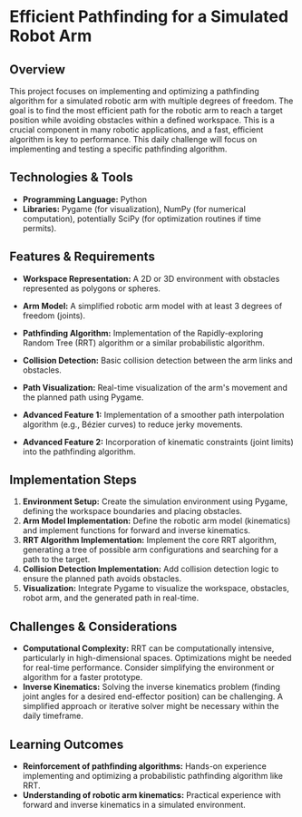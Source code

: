 # Efficient Pathfinding for a Simulated Robot Arm

## Overview

This project focuses on implementing and optimizing a pathfinding algorithm for a simulated robotic arm with multiple degrees of freedom. The goal is to find the most efficient path for the robotic arm to reach a target position while avoiding obstacles within a defined workspace.  This is a crucial component in many robotic applications, and a fast, efficient algorithm is key to performance. This daily challenge will focus on implementing and testing a specific pathfinding algorithm.


## Technologies & Tools

* **Programming Language:** Python
* **Libraries:** Pygame (for visualization), NumPy (for numerical computation), potentially SciPy (for optimization routines if time permits).


## Features & Requirements

- **Workspace Representation:**  A 2D or 3D environment with obstacles represented as polygons or spheres.
- **Arm Model:** A simplified robotic arm model with at least 3 degrees of freedom (joints).
- **Pathfinding Algorithm:** Implementation of the Rapidly-exploring Random Tree (RRT) algorithm or a similar probabilistic algorithm.
- **Collision Detection:**  Basic collision detection between the arm links and obstacles.
- **Path Visualization:** Real-time visualization of the arm's movement and the planned path using Pygame.

- **Advanced Feature 1:**  Implementation of a smoother path interpolation algorithm (e.g., Bézier curves) to reduce jerky movements.
- **Advanced Feature 2:** Incorporation of kinematic constraints (joint limits) into the pathfinding algorithm.


## Implementation Steps

1. **Environment Setup:** Create the simulation environment using Pygame, defining the workspace boundaries and placing obstacles.
2. **Arm Model Implementation:** Define the robotic arm model (kinematics) and implement functions for forward and inverse kinematics.
3. **RRT Algorithm Implementation:** Implement the core RRT algorithm, generating a tree of possible arm configurations and searching for a path to the target.
4. **Collision Detection Implementation:**  Add collision detection logic to ensure the planned path avoids obstacles.
5. **Visualization:** Integrate Pygame to visualize the workspace, obstacles, robot arm, and the generated path in real-time.


## Challenges & Considerations

- **Computational Complexity:**  RRT can be computationally intensive, particularly in high-dimensional spaces.  Optimizations might be needed for real-time performance. Consider simplifying the environment or algorithm for a faster prototype.
- **Inverse Kinematics:**  Solving the inverse kinematics problem (finding joint angles for a desired end-effector position) can be challenging.  A simplified approach or iterative solver might be necessary within the daily timeframe.


## Learning Outcomes

- **Reinforcement of pathfinding algorithms:**  Hands-on experience implementing and optimizing a probabilistic pathfinding algorithm like RRT.
- **Understanding of robotic arm kinematics:**  Practical experience with forward and inverse kinematics in a simulated environment.

